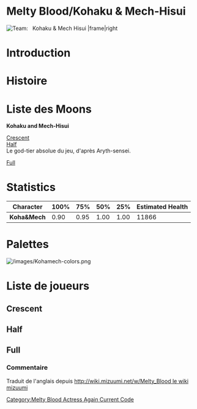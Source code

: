# Melty Blood/Kohaku & Mech-Hisui

![ **Team:**   Kohaku & Mech Hisui
\|frame\|right](/images/Kohamech1.png " Team:   Kohaku & Mech Hisui |frame|right")

# Introduction

# Histoire

# Liste des Moons

**Kohaku and Mech-Hisui**

[Crescent](Melty_Blood/Kohaku_and_Mech-Hisui/Crescent_Moon "wikilink")  
[Half](Melty_Blood/Kohaku_and_Mech-Hisui/Half_Moon "wikilink")  
Le god-tier absolue du jeu, d'après Aryth-sensei.

[Full](Melty_Blood/Kohaku_and_Mech-Hisui/Full_Moon "wikilink")  

# Statistics

| Character     | 100% | 75%  | 50%  | 25%  | Estimated Health |
|---------------|------|------|------|------|------------------|
| **Koha&Mech** | 0.90 | 0.95 | 1.00 | 1.00 | 11866            |

# Palettes

![](/images/Kohamech-colors.png "/images/Kohamech-colors.png")

# Liste de joueurs

## Crescent

## Half

## Full

### Commentaire

Traduit de l'anglais depuis [http://wiki.mizuumi.net/w/Melty_Blood le
wiki
mizuumi](http://wiki.mizuumi.net/w/Melty_Blood_le_wiki_mizuumi "wikilink")

[Category:Melty Blood Actress Again Current
Code](Category:Melty_Blood_Actress_Again_Current_Code "wikilink")

